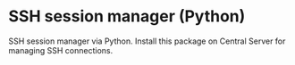 # SSH session manager (Python)

SSH session manager via Python.
Install this package on Central Server for managing SSH connections.

